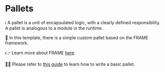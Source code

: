 # Pallets

ℹ️ A pallet is a unit of encapsulated logic, with a clearly defined responsibility. A pallet is analogous to a
module in the runtime.

💁 In this template, there is a simple custom pallet based on the FRAME framework.

👉 Learn more about FRAME
[here](https://paritytech.github.io/polkadot-sdk/master/polkadot_sdk_docs/polkadot_sdk/frame_runtime/index.html).

🧑‍🏫 Please refer to
[this guide](https://paritytech.github.io/polkadot-sdk/master/polkadot_sdk_docs/guides/your_first_pallet/index.html)
to learn how to write a basic pallet.